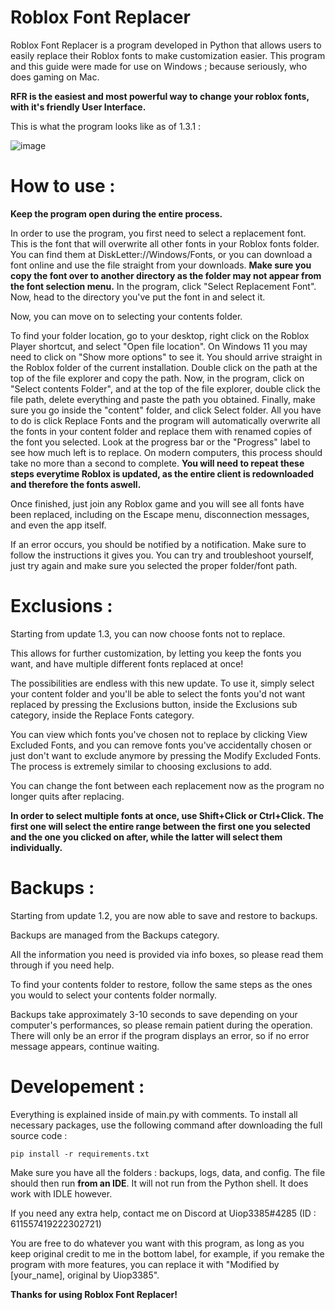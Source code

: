 # Roblox Font Replacer
Roblox Font Replacer is a program developed in Python that allows users to easily replace their Roblox fonts to make customization easier.
This program and this guide were made for use on Windows ; because seriously, who does gaming on Mac.

**RFR is the easiest and most powerful way to change your roblox fonts, with it's friendly User Interface.**

This is what the program looks like as of 1.3.1 :

![image](https://user-images.githubusercontent.com/116633390/232840786-d0cf6a73-cb33-4086-b5fd-01c147538822.png)

# How to use :
**Keep the program open during the entire process.**

In order to use the program, you first need to select a replacement font. This is the font that will overwrite all other fonts in your Roblox fonts folder.
You can find them at DiskLetter://Windows/Fonts, or you can download a font online and use the file straight from your downloads.
**Make sure you copy the font over to another directory as the folder may not appear from the font selection menu.**
In the program, click "Select Replacement Font". Now, head to the directory you've put the font in and select it.

Now, you can move on to selecting your contents folder.

To find your folder location, go to your desktop, right click on the Roblox Player shortcut, and select "Open file location". On Windows 11 you may need to click on "Show more options" to see it.
You should arrive straight in the Roblox folder of the current installation. Double click on the path at the top of the file explorer and copy the path.
Now, in the program, click on "Select contents Folder", and at the top of the file explorer, double click the file path, delete everything and paste the path you obtained.
Finally, make sure you go inside the "content" folder, and click Select folder.
All you have to do is click Replace Fonts and the program will automatically overwrite all the fonts in your content folder and replace them with renamed copies of the font you selected.
Look at the progress bar or the "Progress" label to see how much left is to replace.
On modern computers, this process should take no more than a second to complete.
**You will need to repeat these steps everytime Roblox is updated, as the entire client is redownloaded and therefore the fonts aswell.**

Once finished, just join any Roblox game and you will see all fonts have been replaced, including on the Escape menu, disconnection messages, and even the app itself.

If an error occurs, you should be notified by a notification. Make sure to follow the instructions it gives you.
You can try and troubleshoot yourself, just try again and make sure you selected the proper folder/font path.

# Exclusions :
Starting from update 1.3, you can now choose fonts not to replace.

This allows for further customization, by letting you keep the fonts you want, and have multiple different fonts replaced at once!

The possibilities are endless with this new update. To use it, simply select your content folder and you'll be able to select the fonts you'd not want replaced by pressing the Exclusions button, inside the Exclusions sub category, inside the Replace Fonts category.

You can view which fonts you've chosen not to replace by clicking View Excluded Fonts, and you can remove fonts you've accidentally chosen or just don't want to exclude anymore by pressing the Modify Excluded Fonts. The process is extremely similar to choosing exclusions to add.

You can change the font between each replacement now as the program no longer quits after replacing.

**In order to select multiple fonts at once, use Shift+Click or Ctrl+Click. The first one will select the entire range between the first one you selected and the one you clicked on after, while the latter will select them individually.**

# Backups :
Starting from update 1.2, you are now able to save and restore to backups.

Backups are managed from the Backups category.

All the information you need is provided via info boxes, so please read them through if you need help.

To find your contents folder to restore, follow the same steps as the ones you would to select your contents folder normally.

Backups take approximately 3-10 seconds to save depending on your computer's performances, so please remain patient during the operation. There will only be an error if the program displays an error, so if no error message appears, continue waiting.

# Developement :

Everything is explained inside of main.py with comments.
To install all necessary packages, use the following command after downloading the full source code :
```
pip install -r requirements.txt
```

Make sure you have all the folders : backups, logs, data, and config.
The file should then run **from an IDE**. It will not run from the Python shell. It does work with IDLE however.

If you need any extra help, contact me on Discord at Uiop3385#4285 (ID : 611557419222302721)

You are free to do whatever you want with this program, as long as you keep original credit to me in the bottom label, for example, if you remake the program with more features, you can replace it with "Modified by [your_name], original by Uiop3385".


**Thanks for using Roblox Font Replacer!**
